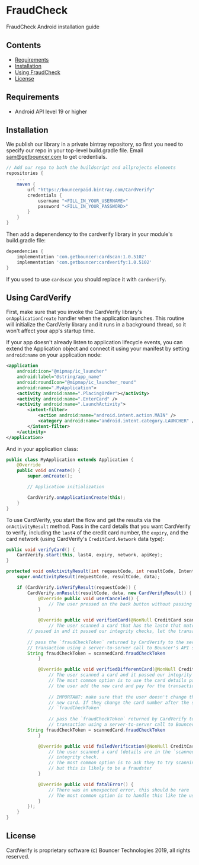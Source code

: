 # FraudCheck

FraudCheck Android installation guide

## Contents

* [Requirements](#requirements)
* [Installation](#installation)
* [Using FraudCheck](#using-fraudcheck)
* [License](#license)

## Requirements

* Android API level 19 or higher

## Installation

We publish our library in a private bintray repository, so first you need to specify our repo in your top-level build.gradle file. Email sam@getbouncer.com to get credentials.

```gradle
// Add our repo to both the buildscript and allprojects elements
repositories {
    ...
    maven {
        url "https://bouncerpaid.bintray.com/CardVerify"
        credentials {
            username "<FILL_IN_YOUR_USERNAME>"
            password "<FILL_IN_YOUR_PASSWORD>"
        }
    }
}
````

Then add a depenendency to the cardverify library in your module's
build.gradle file:

```gradle
dependencies {
    implementation 'com.getbouncer:cardscan:1.0.5102'
    implementation 'com.getbouncer:cardverify:1.0.5102'
}
```

If you used to use `cardscan` you should replace it with `cardverify`.

## Using CardVerify

First, make sure that you invoke the CardVerify library's `onApplicationCreate` 
handler when the application launches. This routine will initialize the
CardVeriy library and it runs in a background thread, so it won't affect your
app's startup time.

If your app doesn't already listen to application lifecycle events,
you can extend the Application object and connect it using your
manifest by setting `android:name` on your application node:

```xml
<application
    android:icon="@mipmap/ic_launcher"
    android:label="@string/app_name"
    android:roundIcon="@mipmap/ic_launcher_round"
    android:name=".MyApplication">
    <activity android:name=".PlacingOrder"></activity>
    <activity android:name=".EnterCard" />
    <activity android:name=".LaunchActivity">
        <intent-filter>
            <action android:name="android.intent.action.MAIN" />
            <category android:name="android.intent.category.LAUNCHER" />
        </intent-filter>
    </activity>
</application>
```

And in your application class:

```java
public class MyApplication extends Application {
    @Override
    public void onCreate() {
        super.onCreate();

        // Application initialization

        CardVerify.onApplicationCreate(this);
    }
}
```

To use CardVerify, you start the flow and get the results via the
`onActivityResult` method. Pass in the card details that you want
CardVerify to verify, including the `last4` of the credit card number,
the `expiry`, and the card network (using CardVerify's
`CreditCard.Network` data type):

```java
public void verifyCard() {
    CardVerify.start(this, last4, expiry, network, apiKey);
}

protected void onActivityResult(int requestCode, int resultCode, Intent data) {
    super.onActivityResult(requestCode, resultCode, data);

    if (CardVerify.isVerifyResult(requestCode)) {
        CardVerify.onResult(resultCode, data, new CardVerifyResult() {
            @Override public void userCanceled() {
                // The user pressed on the back button without passing the challenge
            }

            @Override public void verifiedCard(@NonNull CreditCard scannedCard) {
                // The user scanned a card that has the last4 that matches the last4 that you
		// passed in and it passed our integrity checks, let the transaction proceed
		
		// pass the `fraudCheckToken` returned by CardVerify to the server to double check the
		// transaction using a server-to-server call to Bouncer's API server
		String fraudCheckToken = scannedCard.fraudCheckToken
            }

            @Override public void verifiedDifferentCard(@NonNull CreditCard scannedCard) {
                // The user scanned a card and it passed our integrity checks, but the last4 didn't match.
                // The most common option is to use the card details passed back via `scannedCard` to let
                // the user add the new card and pay for the transaction using it.
   
                // IMPORTANT: make sure that the user doesn't change the card number when they add the
                // new card. If they change the card number after the scan, it will invalidate the
                // `fraudCheckToken`
   
                // pass the `fraudCheckToken` returned by CardVerify to the server to double check the
                // transaction using a server-to-server call to Bouncer's API server
		String fraudCheckToken = scannedCard.fraudCheckToken
            }

            @Override public void failedVerification(@NonNull CreditCard scannedCard) {
                // the user scanned a card (details are in the `scannedCard` object) but it failed our
                // integrity check.
                // The most common option is to ask they to try scanning again or to try a different card
                // but this is likely to be a fraudster
            }

            @Override public void fatalError() {
                // There was an unexpected error, this should be rare
                // The most common option is to handle this like the user pressed the "back" button
            }
        });
    }
}
```

## License

CardVerify is proprietary software (c) Bouncer Technologies 2019, all rights reserved.
